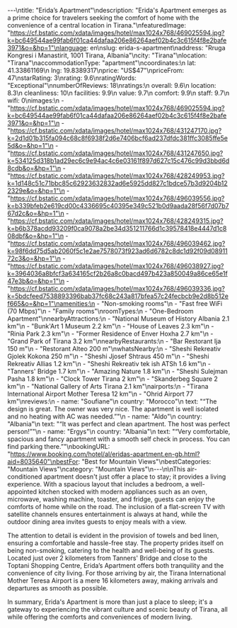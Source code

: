 ---\ntitle: "Erida’s Apartment"\ndescription: "Erida's Apartment emerges as a prime choice for travelers seeking the comfort of home with the convenience of a central location in Tirana."\nfeaturedImage: "https://cf.bstatic.com/xdata/images/hotel/max1024x768/469025594.jpg?k=bc649544ae99fab6f01ca44dafaa206e86264aef02b4c3c615f4f8e2bafe3971&o=&hp=1"\nlanguage: en\nslug: erida-s-apartment\naddress: "Rruga Kongresi i Manastirit, 1001 Tirana, Albania"\ncity: "Tirana"\nlocation: "Tirana"\naccommodationType: "apartment"\ncoordinates:\n  lat: 41.33861169\n  lng: 19.8389317\nprice: "US$47"\npriceFrom: 47\nstarRating: 3\nrating: 9.6\nratingWords: "Exceptional"\nnumberOfReviews: 18\nratings:\n  overall: 9.6\n  location: 8.3\n  cleanliness: 10\n  facilities: 9.9\n  value: 9.7\n  comfort: 9.9\n  staff: 9.7\n  wifi: 0\nimages:\n  - "https://cf.bstatic.com/xdata/images/hotel/max1024x768/469025594.jpg?k=bc649544ae99fab6f01ca44dafaa206e86264aef02b4c3c615f4f8e2bafe3971&o=&hp=1"\n  - "https://cf.bstatic.com/xdata/images/hotel/max1024x768/431247170.jpg?k=2d1d01b315fa094c68c8f6938f2d6e7406bcf6ad237dfdc381ffc3085ffe5e5d&o=&hp=1"\n  - "https://cf.bstatic.com/xdata/images/hotel/max1024x768/431247650.jpg?k=534125d318b1ad29ec6c9e94ac4c6e03161f897d627c15c476c99d3bbd6d8cdb&o=&hp=1"\n  - "https://cf.bstatic.com/xdata/images/hotel/max1024x768/428249953.jpg?k=1d148c51c71bbc85c62923632832ad6e5925dd827c1bdce57b3d9204b122329e&o=&hp=1"\n  - "https://cf.bstatic.com/xdata/images/hotel/max1024x768/496039556.jpg?k=b339bfeb2e619cd00c4336695c40395e349c521b0d9aada28f56f7d07b767d2c&o=&hp=1"\n  - "https://cf.bstatic.com/xdata/images/hotel/max1024x768/428249315.jpg?k=b6b378acdd93209f0ca9078a2be34d351211766d1c39578418e4447d1c808dbf&o=&hp=1"\n  - "https://cf.bstatic.com/xdata/images/hotel/max1024x768/496039462.jpg?k=98f6dd75d5ab2060f5c1e2ae7578073f923ad6d6782c8dc1d92f09d0891172c3&o=&hp=1"\n  - "https://cf.bstatic.com/xdata/images/hotel/max1024x768/496038927.jpg?k=3964036a8bfcf3a634165cf2b26a8c0bacd497b423a850049a86ce65e1f47e3b&o=&hp=1"\n  - "https://cf.bstatic.com/xdata/images/hotel/max1024x768/496039336.jpg?k=5bdcfeed7538893396bab37fc68c243a817bfea57c24fecbcb9e2d8b512ef665&o=&hp=1"\namenities:\n  - "Non-smoking rooms"\n  - "Fast free WiFi (70 Mbps)"\n  - "Family rooms"\nroomTypes:\n  - "One-Bedroom Apartment"\nnearbyAttractions:\n  - "National Museum of History Albania 2.1 km"\n  - "Bunk'Art 1 Museum 2.2 km"\n  - "House of Leaves 2.3 km"\n  - "Rinia Park 2.3 km"\n  - "Former Residence of Enver Hoxha 2.7 km"\n  - "Grand Park of Tirana 3.2 km"\nnearbyRestaurants:\n  - "Bar Restorant Ija 150 m"\n  - "Restorant Alteo 200 m"\nwhatsNearby:\n  - "Sheshi Rekreativ Gjolek Kokona 250 m"\n  - "Sheshi Jjosef Shtraus 450 m"\n  - "Sheshi Rekreativ Allias 1.2 km"\n  - "Sheshi Rekreativ tek ish ATSh 1.6 km"\n  - "Tanners' Bridge 1.7 km"\n  - "Amazing Nature 1.8 km"\n  - "Sheshi Sulejman Pasha 1.8 km"\n  - "Clock Tower Tirana 2 km"\n  - "Skanderbeg Square 2 km"\n  - "National Gallery of Arts Tirana 2.1 km"\nairports:\n  - "Tirana International Airport Mother Teresa 12 km"\n  - "Ohrid Airport 77 km"\nreviews:\n  - name: "Soufiane"\n    country: "Morocco"\n    text: "“The design is great.
The owner was very nice.
The apartment is well isolated and no heating with AC was needed.”"\n  - name: "Aldo"\n    country: "Albania"\n    text: "“It was perfect and clean apartment. The host was perfect person!”"\n  - name: "Ergys"\n    country: "Albania"\n    text: "“Very comfortable, spacious and fancy apartment with a smooth self check in process. You can find parking there.”"\nbookingURL: "https://www.booking.com/hotel/al/eridas-apartment.en-gb.html?aid=8035640"\nbestFor: "Best for Mountain Views"\nbestCategories: "Mountain Views"\ncategory: "Mountain Views"\n---\n\nThis air-conditioned apartment doesn't just offer a place to stay; it provides a living experience. With a spacious layout that includes a bedroom, a well-appointed kitchen stocked with modern appliances such as an oven, microwave, washing machine, toaster, and fridge, guests can enjoy the comforts of home while on the road. The inclusion of a flat-screen TV with satellite channels ensures entertainment is always at hand, while the outdoor dining area invites guests to enjoy meals with a view.

The attention to detail is evident in the provision of towels and bed linen, ensuring a comfortable and hassle-free stay. The property prides itself on being non-smoking, catering to the health and well-being of its guests. Located just over 2 kilometers from Tanners' Bridge and close to the Toptani Shopping Centre, Erida’s Apartment offers both tranquility and the convenience of city living. For those arriving by air, the Tirana International Mother Teresa Airport is a mere 16 kilometers away, making arrivals and departures as smooth as possible.

In summary, Erida's Apartment is more than just a place to sleep; it's a gateway to experiencing the vibrant culture and scenic beauty of Tirana, all while offering the comforts and conveniences of modern living.
